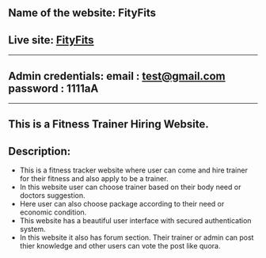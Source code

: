 ## Name of the website: FityFits
## Live site: [FityFits](https://fityfits.netlify.app)
---
## Admin credentials:  email : test@gmail.com password : 1111aA
---

## This is a Fitness Trainer Hiring Website.

## Description:

- This is a fitness tracker website where user can come and hire trainer for their fitness and also apply to be a trainer.
- In this website user can choose trainer based on their body need or doctors suggestion.
- Here user can also choose package according to their need or economic condition.
- This website has a beautiful user interface with secured authentication system.
- In this website it also has forum section. Their trainer or admin can post thier knowledge and other users can vote the post like quora.

